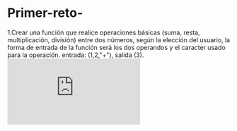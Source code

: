 # Primer-reto-
1.Crear una función que realice operaciones básicas (suma, resta, multiplicación, división) entre dos números, según la elección del usuario, la forma de entrada de la función será los dos operandos y el caracter usado para la operación. entrada: (1,2,"+"), salida (3).
![Descrpición de la imagen](https://github.com/vcarreno52/Primer-reto-/blob/2a8e847b2006cc3219313449b96a59f11761d2cb/Reto1.1.py )

